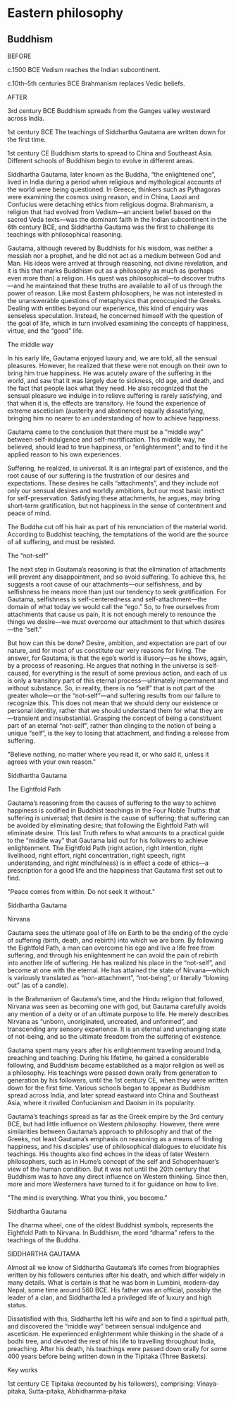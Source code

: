 # Eastern philosophy

## Buddhism

BEFORE

c.1500 BCE Vedism reaches the Indian subcontinent.

c.10th–5th centuries BCE Brahmanism replaces Vedic beliefs.

AFTER

3rd century BCE Buddhism spreads from the Ganges valley westward across India.

1st century BCE The teachings of Siddhartha Gautama are written down for the first time.

1st century CE Buddhism starts to spread to China and Southeast Asia. Different schools of Buddhism begin to evolve in different areas.

Siddhartha Gautama, later known as the Buddha, “the enlightened one”, lived in India during a period when religious and mythological accounts of the world were being questioned. In Greece, thinkers such as Pythagoras were examining the cosmos using reason, and in China, Laozi and Confucius were detaching ethics from religious dogma. Brahmanism, a religion that had evolved from Vedism—an ancient belief based on the sacred Veda texts—was the dominant faith in the Indian subcontinent in the 6th century BCE, and Siddhartha Gautama was the first to challenge its teachings with philosophical reasoning.

Gautama, although revered by Buddhists for his wisdom, was neither a messiah nor a prophet, and he did not act as a medium between God and Man. His ideas were arrived at through reasoning, not divine revelation, and it is this that marks Buddhism out as a philosophy as much as (perhaps even more than) a religion. His quest was philosophical—to discover truths—and he maintained that these truths are available to all of us through the power of reason. Like most Eastern philosophers, he was not interested in the unanswerable questions of metaphysics that preoccupied the Greeks. Dealing with entities beyond our experience, this kind of enquiry was senseless speculation. Instead, he concerned himself with the question of the goal of life, which in turn involved examining the concepts of happiness, virtue, and the “good” life.

The middle way

In his early life, Gautama enjoyed luxury and, we are told, all the sensual pleasures. However, he realized that these were not enough on their own to bring him true happiness. He was acutely aware of the suffering in the world, and saw that it was largely due to sickness, old age, and death, and the fact that people lack what they need. He also recognized that the sensual pleasure we indulge in to relieve suffering is rarely satisfying, and that when it is, the effects are transitory. He found the experience of extreme asceticism (austerity and abstinence) equally dissatisfying, bringing him no nearer to an understanding of how to achieve happiness.

Gautama came to the conclusion that there must be a “middle way” between self-indulgence and self-mortification. This middle way, he believed, should lead to true happiness, or “enlightenment”, and to find it he applied reason to his own experiences.

Suffering, he realized, is universal. It is an integral part of existence, and the root cause of our suffering is the frustration of our desires and expectations. These desires he calls “attachments”, and they include not only our sensual desires and worldly ambitions, but our most basic instinct for self-preservation. Satisfying these attachments, he argues, may bring short-term gratification, but not happiness in the sense of contentment and peace of mind.

The Buddha cut off his hair as part of his renunciation of the material world. According to Buddhist teaching, the temptations of the world are the source of all suffering, and must be resisted.

The “not-self”

The next step in Gautama’s reasoning is that the elimination of attachments will prevent any disappointment, and so avoid suffering. To achieve this, he suggests a root cause of our attachments—our selfishness, and by selfishness he means more than just our tendency to seek gratification. For Gautama, selfishness is self-centeredness and self-attachment—the domain of what today we would call the “ego.” So, to free ourselves from attachments that cause us pain, it is not enough merely to renounce the things we desire—we must overcome our attachment to that which desires—the “self.”

But how can this be done? Desire, ambition, and expectation are part of our nature, and for most of us constitute our very reasons for living. The answer, for Gautama, is that the ego’s world is illusory—as he shows, again, by a process of reasoning. He argues that nothing in the universe is self-caused, for everything is the result of some previous action, and each of us is only a transitory part of this eternal process—ultimately impermanent and without substance. So, in reality, there is no “self” that is not part of the greater whole—or the “not-self”—and suffering results from our failure to recognize this. This does not mean that we should deny our existence or personal identity, rather that we should understand them for what they are—transient and insubstantial. Grasping the concept of being a constituent part of an eternal “not-self”, rather than clinging to the notion of being a unique “self”, is the key to losing that attachment, and finding a release from suffering.

"Believe nothing, no matter where you read it, or who said it, unless it agrees with your own reason."

Siddhartha Gautama

The Eightfold Path

Gautama’s reasoning from the causes of suffering to the way to achieve happiness is codified in Buddhist teachings in the Four Noble Truths: that suffering is universal; that desire is the cause of suffering; that suffering can be avoided by eliminating desire; that following the Eightfold Path will eliminate desire. This last Truth refers to what amounts to a practical guide to the “middle way” that Gautama laid out for his followers to achieve enlightenment. The Eightfold Path (right action, right intention, right livelihood, right effort, right concentration, right speech, right understanding, and right mindfulness) is in effect a code of ethics—a prescription for a good life and the happiness that Gautama first set out to find.

"Peace comes from within. Do not seek it without."

Siddhartha Gautama

Nirvana

Gautama sees the ultimate goal of life on Earth to be the ending of the cycle of suffering (birth, death, and rebirth) into which we are born. By following the Eightfold Path, a man can overcome his ego and live a life free from suffering, and through his enlightenment he can avoid the pain of rebirth into another life of suffering. He has realized his place in the “not-self”, and become at one with the eternal. He has attained the state of Nirvana—which is variously translated as “non-attachment”, “not-being”, or literally “blowing out” (as of a candle).

In the Brahmanism of Gautama’s time, and the Hindu religion that followed, Nirvana was seen as becoming one with god, but Gautama carefully avoids any mention of a deity or of an ultimate purpose to life. He merely describes Nirvana as “unborn, unoriginated, uncreated, and unformed”, and transcending any sensory experience. It is an eternal and unchanging state of not-being, and so the ultimate freedom from the suffering of existence.

Gautama spent many years after his enlightenment traveling around India, preaching and teaching. During his lifetime, he gained a considerable following, and Buddhism became established as a major religion as well as a philosophy. His teachings were passed down orally from generation to generation by his followers, until the 1st century CE, when they were written down for the first time. Various schools began to appear as Buddhism spread across India, and later spread eastward into China and Southeast Asia, where it rivalled Confucianism and Daoism in its popularity.

Gautama’s teachings spread as far as the Greek empire by the 3rd century BCE, but had little influence on Western philosophy. However, there were similarities between Gautama’s approach to philosophy and that of the Greeks, not least Gautama’s emphasis on reasoning as a means of finding happiness, and his disciples’ use of philosophical dialogues to elucidate his teachings. His thoughts also find echoes in the ideas of later Western philosophers, such as in Hume’s concept of the self and Schopenhauer’s view of the human condition. But it was not until the 20th century that Buddhism was to have any direct influence on Western thinking. Since then, more and more Westerners have turned to it for guidance on how to live.

"The mind is everything. What you think, you become."

Siddhartha Gautama

The dharma wheel, one of the oldest Buddhist symbols, represents the Eightfold Path to Nirvana. In Buddhism, the word “dharma” refers to the teachings of the Buddha.

SIDDHARTHA GAUTAMA

Almost all we know of Siddhartha Gautama’s life comes from biographies written by his followers centuries after his death, and which differ widely in many details. What is certain is that he was born in Lumbini, modern-day Nepal, some time around 560 BCE. His father was an official, possibly the leader of a clan, and Siddhartha led a privileged life of luxury and high status.

Dissatisfied with this, Siddhartha left his wife and son to find a spiritual path, and discovered the “middle way” between sensual indulgence and asceticism. He experienced enlightenment while thinking in the shade of a bodhi tree, and devoted the rest of his life to travelling throughout India, preaching. After his death, his teachings were passed down orally for some 400 years before being written down in the Tipitaka (Three Baskets).

Key works

1st century CE Tipitaka (recounted by his followers), comprising: Vinaya-pitaka, Sutta-pitaka, Abhidhamma-pitaka

